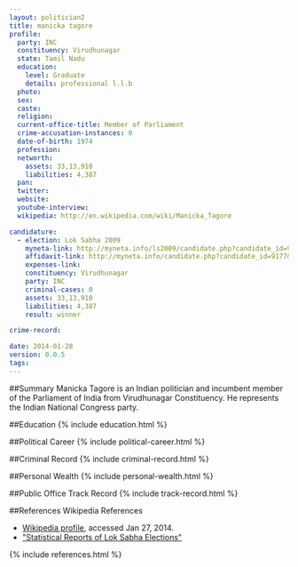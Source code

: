 ```yaml
---
layout: politician2
title: manicka tagore
profile: 
  party: INC
  constituency: Virudhunagar
  state: Tamil Nadu
  education: 
    level: Graduate
    details: professional l.l.b
  photo: 
  sex: 
  caste: 
  religion: 
  current-office-title: Member of Parliament
  crime-accusation-instances: 0
  date-of-birth: 1974
  profession: 
  networth: 
    assets: 33,13,910
    liabilities: 4,387
  pan: 
  twitter: 
  website: 
  youtube-interview: 
  wikipedia: http://en.wikipedia.com/wiki/Manicka_Tagore

candidature: 
  - election: Lok Sabha 2009
    myneta-link: http://myneta.info/ls2009/candidate.php?candidate_id=9177
    affidavit-link: http://myneta.info/candidate.php?candidate_id=9177&scan=original
    expenses-link: 
    constituency: Virudhunagar 
    party: INC
    criminal-cases: 0
    assets: 33,13,910
    liabilities: 4,387
    result: winner 

crime-record: 

date: 2014-01-28
version: 0.0.5
tags: 
---
```

##Summary
Manicka Tagore is an Indian politician and incumbent member of the Parliament of India from Virudhunagar Constituency. He represents the Indian National Congress party.




##Education
{% include education.html %}


##Political Career
{% include political-career.html %}


##Criminal Record
{% include criminal-record.html %}


##Personal Wealth
{% include personal-wealth.html %}


##Public Office Track Record
{% include track-record.html %}


##References
Wikipedia References
- [Wikipedia profile]({{page.profile.wikipedia}}), accessed Jan 27, 2014.
- ["Statistical Reports of Lok Sabha Elections"][wiki1]

[wiki1]: http://eci.nic.in/eci_main/archiveofge2009/Stats/VOLI/11_ListOfSuccessfulCandidate.pdf


{% include references.html %}